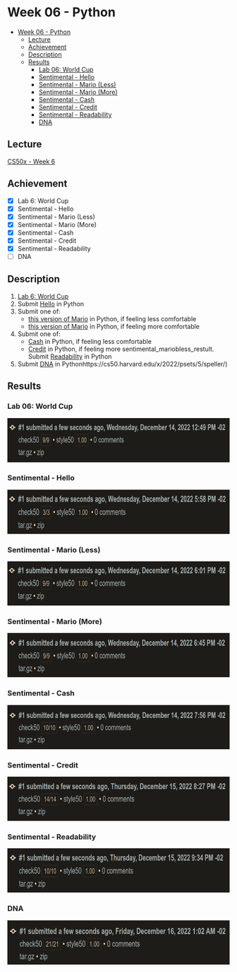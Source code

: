 # Week 06 - Python
- [Week 06 - Python](#week-06---python)
	- [Lecture](#lecture)
	- [Achievement](#achievement)
	- [Description](#description)
	- [Results](#results)
		- [Lab 06: World Cup](#lab-06-world-cup)
		- [Sentimental - Hello](#sentimental---hello)
		- [Sentimental - Mario (Less)](#sentimental---mario-less)
		- [Sentimental - Mario (More)](#sentimental---mario-more)
		- [Sentimental - Cash](#sentimental---cash)
		- [Sentimental - Credit](#sentimental---credit)
		- [Sentimental - Readability](#sentimental---readability)
		- [DNA](#dna)

## Lecture
[CS50x - Week 6](https://cs50.harvard.edu/x/2022/weeks/6/)
## Achievement

- [x] Lab 6: World Cup
- [x] Sentimental - Hello
- [x] Sentimental - Mario (Less)
- [x] Sentimental - Mario (More)
- [x] Sentimental - Cash
- [x] Sentimental - Credit
- [x] Sentimental - Readability
- [ ] DNA

## Description

1. [Lab 6: World Cup](https://cs50.harvard.edu/x/2022/labs/6/)
2. Submit [Hello](https://cs50.harvard.edu/x/2022/psets/6/hello/) in Python
3. Submit one of:
   - [this version of Mario](https://cs50.harvard.edu/x/2022/psets/6/mario/less/) in Python, if feeling less comfortable
   - [this version of Mario](https://cs50.harvard.edu/x/2022/psets/6/mario/more/) in Python, if feeling more comfortable
4. Submit one of:
   - [Cash](https://cs50.harvard.edu/x/2022/psets/6/cash/) in Python, if feeling less comfortable
   - [Credit](https://cs50.harvard.edu/x/2022/psets/6/credit/) in Python, if feeling more sentimental_mariobless_restult. Submit [Readability](https://cs50.harvard.edu/x/2022/psets/6/readability/) in Python
5. Submit [DNA](https://cs50.harvard.edu/x/2022/psets/6/dna/) in Pythonhttps://cs50.harvard.edu/x/2022/psets/5/speller/)


## Results

### Lab 06: World Cup
<img src="../../images/worldcup_result.png" alt="lab worldcup" height="100"/>

### Sentimental - Hello
<img src="../../images/sentimental_hello_result.png" alt="problem sentimental hello" height="100"/>

### Sentimental - Mario (Less)
<img src="../../images/sentimental_mario_less_result.png" alt="problem sentimental mario less" height="100"/>

### Sentimental - Mario (More)
<img src="../../images/sentimental_mario_more_result.png" alt="problem sentimental mario more" height="100"/>

### Sentimental - Cash
<img src="../../images/sentimental_cash_result.png" alt="problem sentimental cash" height="100"/>

### Sentimental - Credit
<img src="../../images/sentimental_credit_result.png" alt="problem sentimental credit" height="100"/>

### Sentimental - Readability
<img src="../../images/sentimental_readability_result.png" alt="problem sentimental readability" height="100"/>

### DNA
<img src="../../images/dna_result.png" alt="problem dna" height="100"/>
